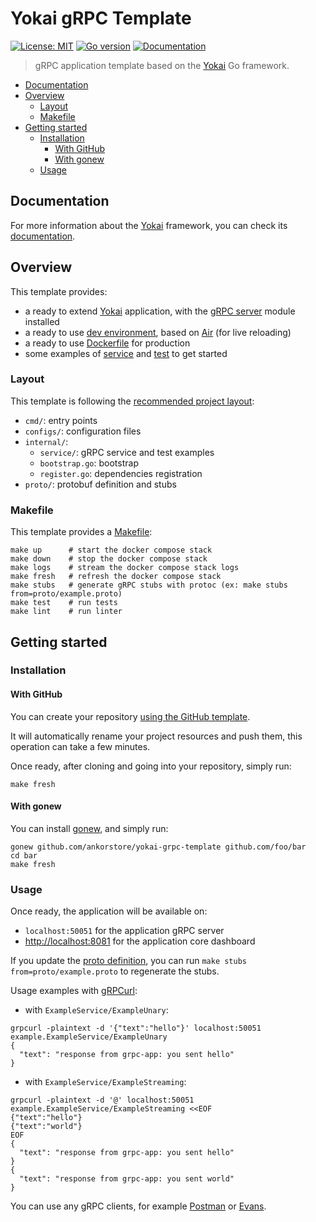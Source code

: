 # Yokai gRPC Template

[![License: MIT](https://img.shields.io/badge/License-MIT-blue.svg)](https://opensource.org/licenses/MIT)
[![Go version](https://img.shields.io/badge/Go-1.23-blue)](https://go.dev/)
[![Documentation](https://img.shields.io/badge/Doc-online-cyan)](https://ankorstore.github.io/yokai/)

> gRPC application template based on the [Yokai](https://github.com/ankorstore/yokai) Go framework.

<!-- TOC -->
* [Documentation](#documentation)
* [Overview](#overview)
  * [Layout](#layout)
  * [Makefile](#makefile)
* [Getting started](#getting-started)
  * [Installation](#installation)
    * [With GitHub](#with-github)
    * [With gonew](#with-gonew)
  * [Usage](#usage)
<!-- TOC -->

## Documentation

For more information about the [Yokai](https://github.com/ankorstore/yokai) framework, you can check its [documentation](https://ankorstore.github.io/yokai).

## Overview

This template provides:

- a ready to extend [Yokai](https://github.com/ankorstore/yokai) application, with the [gRPC server](https://ankorstore.github.io/yokai/modules/fxgrpcserver/) module installed
- a ready to use [dev environment](docker-compose.yaml), based on [Air](https://github.com/air-verse/air) (for live reloading)
- a ready to use [Dockerfile](Dockerfile) for production
- some examples of [service](internal/service/example.go) and [test](internal/service/example_test.go) to get started

### Layout

This template is following the [recommended project layout](https://go.dev/doc/modules/layout#server-project):

- `cmd/`: entry points
- `configs/`: configuration files
- `internal/`:
  - `service/`: gRPC service and test examples
  - `bootstrap.go`: bootstrap
  - `register.go`: dependencies registration
- `proto/`: protobuf definition and stubs

### Makefile

This template provides a [Makefile](Makefile):

```
make up      # start the docker compose stack
make down    # stop the docker compose stack
make logs    # stream the docker compose stack logs
make fresh   # refresh the docker compose stack
make stubs   # generate gRPC stubs with protoc (ex: make stubs from=proto/example.proto)
make test    # run tests
make lint    # run linter
```

## Getting started

### Installation

#### With GitHub

You can create your repository [using the GitHub template](https://github.com/new?template_name=yokai-grpc-template&template_owner=ankorstore).

It will automatically rename your project resources and push them, this operation can take a few minutes.

Once ready, after cloning and going into your repository, simply run:

```shell
make fresh
```

#### With gonew

You can install [gonew](https://go.dev/blog/gonew), and simply run:

```shell
gonew github.com/ankorstore/yokai-grpc-template github.com/foo/bar
cd bar
make fresh
```

### Usage

Once ready, the application will be available on:

- `localhost:50051` for the application gRPC server
- [http://localhost:8081](http://localhost:8081) for the application core dashboard

If you update the [proto definition](proto/example.proto), you can run `make stubs from=proto/example.proto` to regenerate the stubs.

Usage examples with [gRPCurl](https://github.com/fullstorydev/grpcurl):

- with `ExampleService/ExampleUnary`:

```shell
grpcurl -plaintext -d '{"text":"hello"}' localhost:50051 example.ExampleService/ExampleUnary
{
  "text": "response from grpc-app: you sent hello"
}
```

- with `ExampleService/ExampleStreaming`:

```shell
grpcurl -plaintext -d '@' localhost:50051 example.ExampleService/ExampleStreaming <<EOF
{"text":"hello"}
{"text":"world"}
EOF
{
  "text": "response from grpc-app: you sent hello"
}
{
  "text": "response from grpc-app: you sent world"
}
```

You can use any gRPC clients, for example [Postman](https://learning.postman.com/docs/sending-requests/grpc/grpc-request-interface/) or [Evans](https://github.com/ktr0731/evans).
